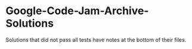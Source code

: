 # Google-Code-Jam-Archive-Solutions

Solutions that did not pass all tests have notes at the bottom of their files.

